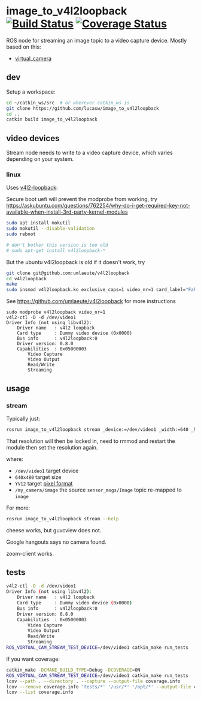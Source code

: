 # image_to_v4l2loopback [![Build Status](https://travis-ci.org/lucasw/image_to_v4l2loopback.svg?branch=master)](https://travis-ci.org/lucasw/image_to_v4l2loopback) [![Coverage Status](https://coveralls.io/repos/lucasw/image_to_v4l2loopback/badge.svg?branch=master)](https://coveralls.io/r/lucasw/image_to_v4l2loopback?branch=master)

ROS node for streaming an image topic to  a video capture device. Mostly
based on this:

* [virtual_camera](https://github.com/czw90130/virtual_camera)

## dev

Setup a workspace:

```bash
cd ~/catkin_ws/src  # or wherever catkin_ws is
git clone https://github.com/lucasw/image_to_v4l2loopback
cd ..
catkin build image_to_v4l2loopback
```

## video devices

Stream node needs to write to a video capture device, which varies depending on
your system.

### linux

Uses [v4l2-loopback](https://github.com/umlaeute/v4l2loopback):

Secure boot uefi will prevent the modprobe from working, try https://askubuntu.com/questions/762254/why-do-i-get-required-key-not-available-when-install-3rd-party-kernel-modules

```bash
sudo apt install mokutil
sudo mokutil --disable-validation
sudo reboot
```

```bash
# don't bother this version is too old
# sudo apt-get install v4l2loopback-*
```

But the ubuntu v4l2loopback is old if it doesn't work, try

```bash
git clone git@github.com:umlaeute/v4l2loopback
cd v4l2loopback
make
sudo insmod v4l2loopback.ko exclusive_caps=1 video_nr=1 card_label="Fake"
```
See https://github.com/umlaeute/v4l2loopback for more instructions


```
sudo modprobe v4l2loopback video_nr=1
v4l2-ctl -D -d /dev/video1
Driver Info (not using libv4l2):
    Driver name   : v4l2 loopback
    Card type     : Dummy video device (0x0000)
    Bus info      : v4l2loopback:0
    Driver version: 0.8.0
    Capabilities  : 0x05000003
        Video Capture
        Video Output
        Read/Write
        Streaming
```

## usage

### stream

Typically just:

```bash
rosrun image_to_v4l2loopback stream _device:=/dev/video1 _width:=640 _height:=480 _fourcc:=YV12 image:=/my_camera/image
```

That resolution will then be locked in, need to rmmod and restart the module then set the resolution again.

where:

* `/dev/video1` target device
* `640x480` target size
* `YV12` target [pixel format](http://en.wikipedia.org/wiki/FourCC)
* `/my_camera/image` the source `sensor_msgs/Image` topic re-mapped to `image`

For more:

```bash
rosrun image_to_v4l2loopback stream --help
```

cheese works, but guvcview does not.

Google hangouts says no camera found.

zoom-client works.

## tests

```bash
v4l2-ctl -D -d /dev/video1
Driver Info (not using libv4l2):
    Driver name   : v4l2 loopback
    Card type     : Dummy video device (0x0000)
    Bus info      : v4l2loopback:0
    Driver version: 0.8.0
    Capabilities  : 0x05000003
        Video Capture
        Video Output
        Read/Write
        Streaming
ROS_VIRTUAL_CAM_STREAM_TEST_DEVICE=/dev/video1 catkin_make run_tests
```

If you want coverage:

```bash
catkin_make -DCMAKE_BUILD_TYPE=Debug -DCOVERAGE=ON
ROS_VIRTUAL_CAM_STREAM_TEST_DEVICE=/dev/video1 catkin_make run_tests
lcov --path . --directory . --capture --output-file coverage.info
lcov --remove coverage.info 'tests/*' '/usr/*' '/opt/*' --output-file coverage.info
lcov --list coverage.info
```
